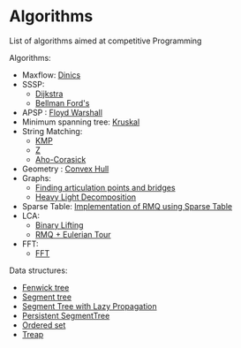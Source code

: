 # Algorithms
List of algorithms aimed at competitive Programming  

Algorithms:  
- Maxflow: [Dinics](Algorithms/Maxflow.cc)  
- SSSP:
  - [Dijkstra](Algorithms/Dijkstra.cc)
  - [Bellman Ford's](Algorithms/BellmanFords.cc)  
- APSP : [Floyd Warshall](Algorithms/FloydWarshall.cc)  
- Minimum spanning tree: [Kruskal](Algorithms/MinimumSpanningTree.cc)  
- String Matching:
  - [KMP](Algorithms/KMP.cc)  
  - [Z](Algorithms/Z.cc)  
  - [Aho-Corasick](Algorithms/Aho-Corasick.cc)
- Geometry : [Convex Hull](Algorithms/ConvexHull.cc)  
- Graphs:
  - [Finding articulation points and bridges](Algorithms/ArticulationandBridges.cc)  
  - [Heavy Light Decomposition](Algorithms/HeavyLightDecomposition.cc)  
- Sparse Table: [Implementation of RMQ using Sparse Table](Algorithms/SparseTableRMQ.cc)  
- LCA:  
  - [Binary Lifting](Algorithms/BinaryLifting.cc)
  - [RMQ + Eulerian Tour](Algorithms/LCA.cc)  
- FFT:
  - [FFT](Algorithms/FFT.cc)  

Data structures:  
- [Fenwick tree](Data-structures/Fenwick.cc)
- [Segment tree](Data-structures/Segment_Tree.cc)  
- [Segment Tree with Lazy Propagation](Data-structures/SegmentTreeLazy.cc)  
- [Persistent SegmentTree](Data-structures/Persistent_SegmentTree.cc)
- [Ordered set](Data-structures/ordered_set.cc)  
- [Treap](Data-structures/Treap.cc)  
